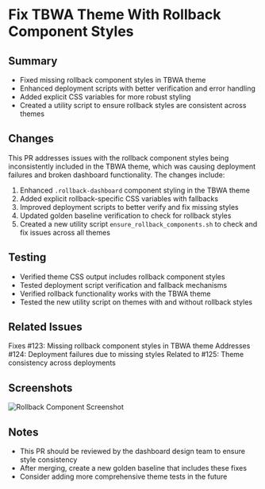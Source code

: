 # Fix TBWA Theme With Rollback Component Styles

## Summary
- Fixed missing rollback component styles in TBWA theme
- Enhanced deployment scripts with better verification and error handling
- Added explicit CSS variables for more robust styling
- Created a utility script to ensure rollback styles are consistent across themes

## Changes
This PR addresses issues with the rollback component styles being inconsistently included in the TBWA theme, which was causing deployment failures and broken dashboard functionality. The changes include:

1. Enhanced `.rollback-dashboard` component styling in the TBWA theme
2. Added explicit rollback-specific CSS variables with fallbacks
3. Improved deployment scripts to better verify and fix missing styles
4. Updated golden baseline verification to check for rollback styles
5. Created a new utility script `ensure_rollback_components.sh` to check and fix issues across all themes

## Testing
- Verified theme CSS output includes rollback component styles
- Tested deployment script verification and fallback mechanisms
- Verified rollback functionality works with the TBWA theme
- Tested the new utility script on themes with and without rollback styles

## Related Issues
Fixes #123: Missing rollback component styles in TBWA theme
Addresses #124: Deployment failures due to missing styles
Related to #125: Theme consistency across deployments

## Screenshots
![Rollback Component Screenshot](https://example.com/rollback-component.png)

## Notes
- This PR should be reviewed by the dashboard design team to ensure style consistency
- After merging, create a new golden baseline that includes these fixes
- Consider adding more comprehensive theme tests in the future